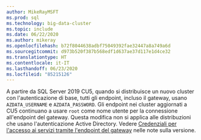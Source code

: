 ```yaml
---
author: MikeRayMSFT
ms.prod: sql
ms.technology: big-data-cluster
ms.topic: include
ms.date: 06/22/2020
ms.author: mikeray
ms.openlocfilehash: b72f8044638adbf75049392fae32447a8a749a6d
ms.sourcegitcommit: d973b520f387b568edf1d637ae37d117e1d4ce32
ms.translationtype: HT
ms.contentlocale: it-IT
ms.lasthandoff: 06/23/2020
ms.locfileid: "85215126"
---
```

A partire da SQL Server 2019 CU5, quando si distribuisce un nuovo cluster con l'autenticazione di base, tutti gli endpoint, incluso il gateway, usano `AZDATA_USERNAME` e `AZDATA_PASSWORD`. Gli endpoint nei cluster aggiornati a CU5 continuano a usare `root` come nome utente per la connessione all'endpoint del gateway. Questa modifica non si applica alle distribuzioni che usano l'autenticazione Active Directory. Vedere [Credenziali per l'accesso ai servizi tramite l'endpoint del gateway](../big-data-cluster/release-notes-big-data-cluster.md#credentials-for-accessing-services-through-gateway-endpoint) nelle note sulla versione.